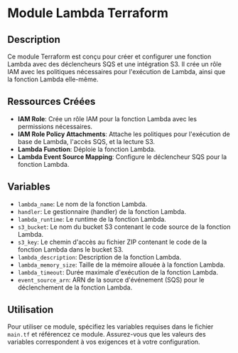 # Module Lambda Terraform

## Description
Ce module Terraform est conçu pour créer et configurer une fonction Lambda avec des déclencheurs SQS et une intégration S3. Il crée un rôle IAM avec les politiques nécessaires pour l'exécution de Lambda, ainsi que la fonction Lambda elle-même.

## Ressources Créées
- **IAM Role**: Crée un rôle IAM pour la fonction Lambda avec les permissions nécessaires.
- **IAM Role Policy Attachments**: Attache les politiques pour l'exécution de base de Lambda, l'accès SQS, et la lecture S3.
- **Lambda Function**: Déploie la fonction Lambda.
- **Lambda Event Source Mapping**: Configure le déclencheur SQS pour la fonction Lambda.

## Variables
- `lambda_name`: Le nom de la fonction Lambda.
- `handler`: Le gestionnaire (handler) de la fonction Lambda.
- `lambda_runtime`: Le runtime de la fonction Lambda.
- `s3_bucket`: Le nom du bucket S3 contenant le code source de la fonction Lambda.
- `s3_key`: Le chemin d'accès au fichier ZIP contenant le code de la fonction Lambda dans le bucket S3.
- `lambda_description`: Description de la fonction Lambda.
- `lambda_memory_size`: Taille de la mémoire allouée à la fonction Lambda.
- `lambda_timeout`: Durée maximale d'exécution de la fonction Lambda.
- `event_source_arn`: ARN de la source d'événement (SQS) pour le déclenchement de la fonction Lambda.

## Utilisation
Pour utiliser ce module, spécifiez les variables requises dans le fichier `main.tf` et référencez ce module. Assurez-vous que les valeurs des variables correspondent à vos exigences et à votre configuration.

